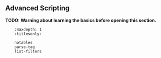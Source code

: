 Advanced Scripting
------------------

**TODO: Warning about learning the basics before opening this section.**

``` toctree::
    :maxdepth: 1
    :titlesonly:

    notables
    parse-tag
    list-filters
```
